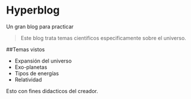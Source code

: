 # Hyperblog
Un gran blog para practicar
 >Este blog trata temas cientificos especificamente sobre el universo.

##Temas vistos
* Expansión del universo
* Exo-planetas
* Tipos de energías
* Relatividad

Esto con fines didacticos del creador.